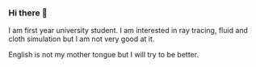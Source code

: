 ### Hi there 👋

I am first year university student. I am interested in ray tracing, fluid and cloth simulation but I am not very good at it. 

English is not my mother tongue but I will try to be better. 
